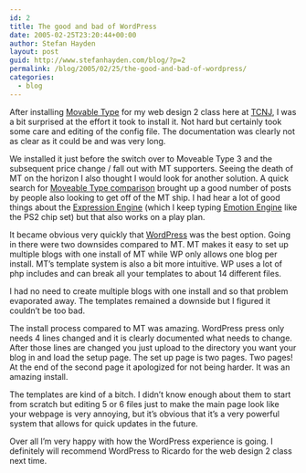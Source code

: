 ```yaml
---
id: 2
title: The good and bad of WordPress
date: 2005-02-25T23:20:44+00:00
author: Stefan Hayden
layout: post
guid: http://www.stefanhayden.com/blog/?p=2
permalink: /blog/2005/02/25/the-good-and-bad-of-wordpress/
categories:
  - blog
---
```

After installing <a href="http://www.movabletype.org/">Movable Type</a> for my web design 2 class here at <a href="http://www.tcnj.edu">TCNJ</a>, I was a bit surprised at the effort it took to install it. Not hard but certainly took some care and editing of the config file. The documentation was clearly not as clear as it could be and was very long.

We installed it just before the switch over to Moveable Type 3 and the subsequent price change / fall out with MT supporters. Seeing the death of MT on the horizon I also thought I would look for another solution. A quick search for <a href="http://www.google.com/search?hl=en&c2coff=1&client=firefox-a&rls=org.mozilla:en-US:official&q=movable+type+comparison&spell=1">Moveable Type comparison</a> brought up a good number of posts by people also looking to get off of the MT ship. I had hear a lot of good things about the <a href="http://www.pmachine.com/">Expression Engine</a> (which I keep typing <a href="http://arstechnica.com/reviews/1q00/playstation2/ee-1.html">Emotion Engine</a> like the PS2 chip set) but that also works on a play plan.

It became obvious very quickly that <a href="http://wordpress.org/">WordPress</a> was the best option. Going in there were two downsides compared to MT. MT makes it easy to set up multiple blogs with one install of MT while WP only allows one blog per install. MT’s template system is also a bit more intuitive. WP uses a lot of php includes and can break all your templates to about 14 different files.

I had no need to create multiple blogs with one install and so that problem evaporated away. The templates remained a downside but I figured it couldn’t be too bad.

The install process compared to MT was amazing. WordPress press only needs 4 lines changed and it is clearly documented what needs to change. After those lines are changed you just upload to the directory you want your blog in and load the setup page. The set up page is two pages. Two pages! At the end of the second page it apologized for not being harder. It was an amazing install.

The templates are kind of a bitch. I didn’t know enough about them to start from scratch but editing 5 or 6 files just to make the main page look like your webpage is very annoying, but it’s obvious that it’s a very powerful system that allows for quick updates in the future.

Over all I’m very happy with how the WordPress experience is going. I definitely will recommend WordPress to Ricardo for the web design 2 class next time. 